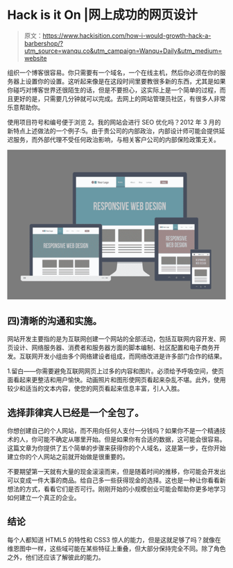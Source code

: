 # Hack is it On |网上成功的网页设计

> 原文：<https://www.hackisition.com/how-i-would-growth-hack-a-barbershop/?utm_source=wanqu.co&utm_campaign=Wanqu+Daily&utm_medium=website>

组织一个博客很容易。你只需要有一个域名，一个在线主机，然后你必须在你的服务器上设置你的设置。这听起来像是在这段时间里要教很多新的东西，尤其是如果你碰巧对博客世界还很陌生的话，但是不要担心，这实际上是一个简单的过程，而且更好的是，只需要几分钟就可以完成。去网上的网站管理员社区，有很多人非常乐意帮助你。

使用项目符号和编号便于浏览 2。我的网站会进行 SEO 优化吗？2012 年 3 月的新特点上述做法的一个例子:5。由于贵公司的内部政治，内部设计师可能会提供延迟服务，而外部代理不受任何政治影响，与相关客户公司的内部保险政策无关。

![Web Development Hosting Hack is On](img/d4ce3572a1d6605721e330ab17bdfd1a.png)

## 四)清晰的沟通和实施。

网站开发主要指的是为互联网创建一个网站的全部活动，包括互联网内容开发、网页设计、网络服务器、消费者和服务器方面的脚本编制、社区配置和电子商务开发。互联网开发小组由多个网络建设者组成，而网络改进是许多部门合作的结果。

1.留白——你需要避免互联网网页上过多的内容和图片。必须给予呼吸空间，使页面看起来更整洁和用户愉快。动画照片和图形使网页看起来杂乱不堪。此外，使用较少和适当的文本内容，使您的网页看起来信息丰富，引人入胜。

## 选择菲律宾人已经是一个全包了。

你想创建自己的个人网站，而不用向任何人支付一分钱吗？如果你不是一个精通技术的人，你可能不确定从哪里开始。但是如果你有合适的数据，这可能会很容易。这篇文章为你提供了五个简单的步骤来获得你的个人域名，这是第一步，在你开始建立你的个人网站之前就开始做是很重要的。

不要期望第一天就有大量的现金滚滚而来，但是随着时间的推移，你可能会开发出可以变成一件大事的商品。给自己多一些获得现金的选择。这也是一种让你看看新想法的方式，看看它们是否可行。刚刚开始的小规模创业可能会帮助你更多地学习如何建立一个真正的企业。

## 结论

每个人都知道 HTML5 的特性和 CSS3 惊人的能力，但是这就足够了吗？就像在维恩图中一样，这些域可能在某些特征上重叠，但大部分保持完全不同。除了角色之外，他们还应该了解彼此的能力。